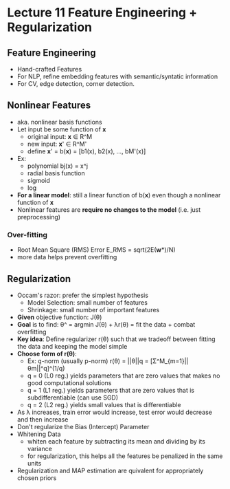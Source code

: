 # Lecture 11 Feature Engineering + Regularization

## Feature Engineering

* Hand-crafted Features
* For NLP, refine embedding features with semantic/syntatic information
* For CV, edge detection, corner detection.

## Nonlinear Features

* aka. nonlinear basis functions
* Let input be some function of **x**
  * original input: **x** ∈ R^M
  * new input: **x**' ∈ R^M'
  * define **x**' = b(**x**) = [b1(x), b2(x), ..., bM'(x)]
* Ex:
  * polynomial bj(x) = x^j
  * radial basis function
  * sigmoid
  * log
* **For a linear model**: still a linear function of b(**x**) even though a nonlinear function of **x**
* Nonlinear features are **require no changes to the model** (i.e. just preprocessing)

### Over-fitting

* Root Mean Square (RMS) Error E_RMS = sqrt(2E(**w**\*)/N)
* more data helps prevent overfitting

## Regularization

* Occam's razor: prefer the simplest hypothesis
  * Model Selection: small number of features
  * Shrinkage: small number of important features
* **Given** objective function: J(θ)
* **Goal** is to find: θ^ = argmin J(θ) + λr(θ) = fit the data + combat overfitting
* **Key idea**: Define regularizer r(θ) such that we tradeoff between fitting the data and keeping the  model simple
* **Choose form of r(θ)**:
  * Ex: q-norm (usually p-norm) r(θ) = ||θ||q = [Σ^M_{m=1}||θm||^q]^(1/q)
  * q = 0 (L0 reg.) yields parameters that are zero values that makes no good computational solutions
  * q = 1 (L1 reg.) yields parameters that are zero values that is subdifferentiable (can use SGD)
  * q = 2 (L2 reg.) yields small values that is differentiable
* As λ increases, train error would increase, test error would decrease and then increase
* Don't regularize the Bias (Intercept) Parameter
* Whitening Data
  * whiten each feature by subtracting its mean and dividing by its variance
  * for regularization, this helps all the features be penalized in the same units
* Regularization and MAP estimation are quivalent for appropriately chosen priors